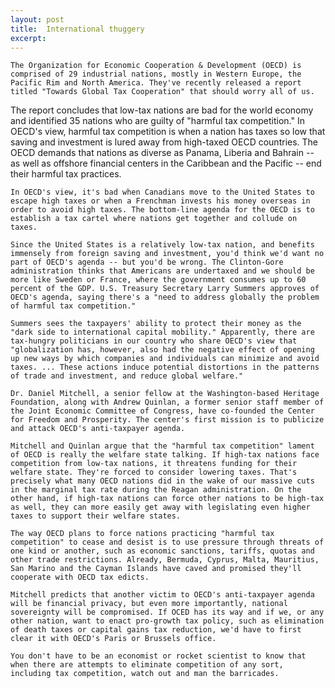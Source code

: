 ```yaml
---
layout: post
title:  International thuggery
excerpt:
---
```




            

    

            

	The Organization for Economic Cooperation & Development (OECD) is comprised of 29 industrial nations, mostly in Western Europe, the Pacific Rim and North America. They've recently released a report titled "Towards Global Tax Cooperation" that should worry all of us. 
	
The report concludes that low-tax nations are bad for the world economy and identified 35 nations who are guilty of "harmful tax competition." In OECD's view, harmful tax competition is when a nation has taxes so low that saving and investment is lured away from high-taxed OECD countries. The OECD demands that nations as diverse as Panama, Liberia and Bahrain -- as well as offshore financial centers in the Caribbean and the Pacific -- end their harmful tax practices. 

	In OECD's view, it's bad when Canadians move to the United States to escape high taxes or when a Frenchman invests his money overseas in order to avoid high taxes. The bottom-line agenda for the OECD is to establish a tax cartel where nations get together and collude on taxes. 

	Since the United States is a relatively low-tax nation, and benefits immensely from foreign saving and investment, you'd think we'd want no part of OECD's agenda -- but you'd be wrong. The Clinton-Gore administration thinks that Americans are undertaxed and we should be more like Sweden or France, where the government consumes up to 60 percent of the GDP. U.S. Treasury Secretary Larry Summers approves of OECD's agenda, saying there's a "need to address globally the problem of harmful tax competition."

	Summers sees the taxpayers' ability to protect their money as the "dark side to international capital mobility." Apparently, there are tax-hungry politicians in our country who share OECD's view that "globalization has, however, also had the negative effect of opening up new ways by which companies and individuals can minimize and avoid taxes. ... These actions induce potential distortions in the patterns of trade and investment, and reduce global welfare." 

	Dr. Daniel Mitchell, a senior fellow at the Washington-based Heritage Foundation, along with Andrew Quinlan, a former senior staff member of the Joint Economic Committee of Congress, have co-founded the Center for Freedom and Prosperity. The center's first mission is to publicize and attack OECD's anti-taxpayer agenda. 

	Mitchell and Quinlan argue that the "harmful tax competition" lament of OECD is really the welfare state talking. If high-tax nations face competition from low-tax nations, it threatens funding for their welfare state. They're forced to consider lowering taxes. That's precisely what many OECD nations did in the wake of our massive cuts in the marginal tax rate during the Reagan administration. On the other hand, if high-tax nations can force other nations to be high-tax as well, they can more easily get away with legislating even higher taxes to support their welfare states. 

	The way OECD plans to force nations practicing "harmful tax competition" to cease and desist is to use pressure through threats of one kind or another, such as economic sanctions, tariffs, quotas and other trade restrictions. Already, Bermuda, Cyprus, Malta, Mauritius, San Marino and the Cayman Islands have caved and promised they'll cooperate with OECD tax edicts. 

	Mitchell predicts that another victim to OECD's anti-taxpayer agenda will be financial privacy, but even more importantly, national sovereignty will be compromised. If OCED has its way and if we, or any other nation, want to enact pro-growth tax policy, such as elimination of death taxes or capital gains tax reduction, we'd have to first clear it with OECD's Paris or Brussels office. 

	You don't have to be an economist or rocket scientist to know that when there are attempts to eliminate competition of any sort, including tax competition, watch out and man the barricades. 

        
